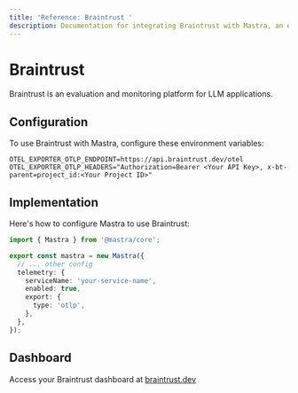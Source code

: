 ```yaml
---
title: 'Reference: Braintrust '
description: Documentation for integrating Braintrust with Mastra, an evaluation and monitoring platform for LLM applications.
---
```


# Braintrust

Braintrust is an evaluation and monitoring platform for LLM applications.

## Configuration

To use Braintrust with Mastra, configure these environment variables:

```env
OTEL_EXPORTER_OTLP_ENDPOINT=https://api.braintrust.dev/otel
OTEL_EXPORTER_OTLP_HEADERS="Authorization=Bearer <Your API Key>, x-bt-parent=project_id:<Your Project ID>"
```

## Implementation

Here's how to configure Mastra to use Braintrust:

```typescript
import { Mastra } from '@mastra/core';

export const mastra = new Mastra({
  // ... other config
  telemetry: {
    serviceName: 'your-service-name',
    enabled: true,
    export: {
      type: 'otlp',
    },
  },
});
```

## Dashboard

Access your Braintrust dashboard at [braintrust.dev](https://www.braintrust.dev/)
